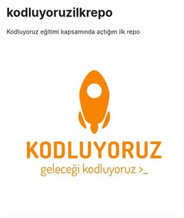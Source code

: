 # kodluyoruzilkrepo
Kodluyoruz eğitimi kapsamında açtığım ilk repo

![Kodluyoruz Logo](https://raw.githubusercontent.com/Kodluyoruz/taskforce/git/git/markdown-nedir-nasil-kullaniriz-/figures/kodluyoruz_logo.jpg)
